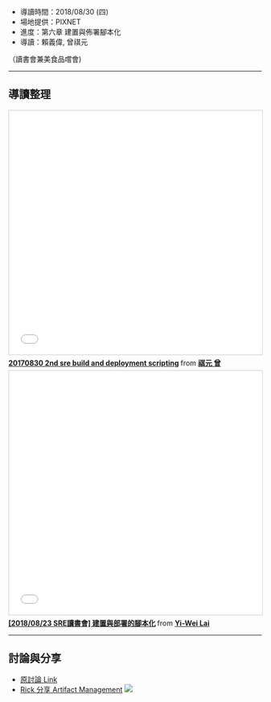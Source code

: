 

* 導讀時間：2018/08/30 (四)
* 場地提供：PIXNET
* 進度：第六章 建置與佈署腳本化
* 導讀：賴義偉, 曾祺元

（讀書會兼美食品嚐會)

---
## 導讀整理

<iframe src="//www.slideshare.net/slideshow/embed_code/key/LqzLzNGQqBfonX" width="595" height="485" frameborder="0" marginwidth="0" marginheight="0" scrolling="no" style="border:1px solid #CCC; border-width:1px; margin-bottom:5px; max-width: 100%;" allowfullscreen> </iframe> <div style="margin-bottom:5px"> <strong> <a href="//www.slideshare.net/cytseng999/20170830-2nd-sre-build-and-deployment-scripting" title="20170830 2nd sre build and deployment scripting" target="_blank">20170830 2nd sre build and deployment scripting</a> </strong> from <strong><a href="https://www.slideshare.net/cytseng999" target="_blank">祺元 曾</a></strong> </div>


<iframe src="//www.slideshare.net/slideshow/embed_code/key/JdBkYFS5CySssJ" width="595" height="485" frameborder="0" marginwidth="0" marginheight="0" scrolling="no" style="border:1px solid #CCC; border-width:1px; margin-bottom:5px; max-width: 100%;" allowfullscreen> </iframe> <div style="margin-bottom:5px"> <strong> <a href="//www.slideshare.net/ssuser6bb62e/20180823-sre" title="[2018/08/23 SRE讀書會] 建置與部署的腳本化" target="_blank">[2018/08/23 SRE讀書會] 建置與部署的腳本化</a> </strong> from <strong><a href="https://www.slideshare.net/ssuser6bb62e" target="_blank">Yi-Wei Lai</a></strong> </div>

---
## 討論與分享

* [原討論 Link](https://www.facebook.com/groups/sre.taiwan/permalink/1133317336834169/)
* [Rick 分享 Artifact Management](https://rickhw.github.io/2018/07/08/DevOps/Artifacts-Management/)
![](/act/02_CD/20180830-Rick-artifacts.png)
